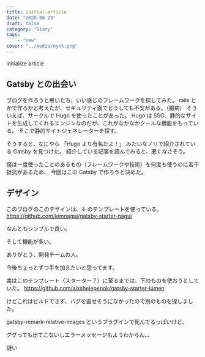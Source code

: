 ```yaml
---
title: initial-article
date: "2020-08-29"
draft: false
category: "Diary"
tags:
    - "new"
cover: "../media/nynk.png"
---
```


initialize article

## Gatsby との出会い

ブログを作ろうと思いたち、いい感じのフレームワークを探してみた。
rails とかで作ろかと考えたが、セキュリティ面でどうしても不安がある。（臆病）
そういえば、サークルで Hugo を使ったことがあった。
Hugo は SSG、静的なサイトを生成してくれるエンジンなのだが、これがなかなかクールな機能をもっている。
そこで静的サイトジェネレーターを探す。

そうすると、なにやら
「Hugo より有名だよ！」
みたいなノリで紹介されている Gatsby を見つけた。
紹介している記事を読んでみると、悪くなさそう。

僕は一度使ったことのあるもの（フレームワークや技術）を何度も使うのに若干抵抗があるため、
今回はこの Gatsby で作ろうと決めた。

## デザイン

このブログのこのデザインは、↓ のテンプレートを使っている。
https://github.com/kimnagui/gatsby-starter-nagui

なんともシンプルで良い。

そして機能が多い。

ありがとう、開発チームの人。

今後ちょっとずつ手を加えたいと思ってます。

実はこのテンプレート（スターター？）に至るまでは、下のものを使おうとしていた。
https://github.com/alxshelepenok/gatsby-starter-lumen

けどこれはビルドできず、バグを直せそうになかったので別のものを探しました。

gatsby-remark-relative-images というプラグインで死んでるっぽいけど、

ググっても出てこないしエラーメッセージもようわからん...

謎い
